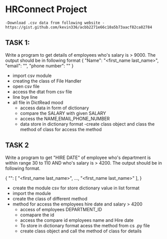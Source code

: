 # HRConnect Project

    -Download .csv data from following website -https://gist.github.com/kevin336/acbb2271e66c10a5b73aacf82ca82784

## TASK 1:
Write a program to get details of employees who's salary is > 9000. The output should
be in following format
{
"Name": "<first_name last_name>",
"email": "<email>",
"phone number": "<phone number without DOT>"
}
- import csv module
- creating the class of File Handler
- open csv file 
- access the dtat from csv file
- line bye line 
- all file in DictRead mood
  - access data in form of dictionary
  - compare the SALARY with given SALARY
  - access the NAME,EMAIL,PHONE_NUMBER
  - data store in dictionary format
-create class object and class the method of class for access the method

## TASK 2
Write a program to get "HIRE DATE" of employee who's department is within range 30
to 110 AND who's salary is > 4200.
The output should be in following format.

{
"<HIRE DATE in YYYY-MM-DD format>": [
"<first_name last_name>",
...,
"<first_name last_name>"
],
}

- create the module csv for store dictionary value in list format
- import the module
- create the class of different method
- method for access the employees hire date and salary > 4200
  - access of employees DEPARTMENT_ID
  - comapare the id 
  - access the compare id employees name and Hire date 
  - To store in dictionary format acess the method from cs .py file 
  - create class object and call the method of class for details